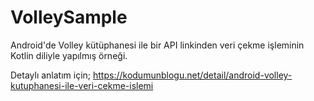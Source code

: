 # VolleySample

Android'de Volley kütüphanesi ile bir API linkinden veri çekme işleminin Kotlin diliyle yapılmış örneği.

Detaylı anlatım için; https://kodumunblogu.net/detail/android-volley-kutuphanesi-ile-veri-cekme-islemi
